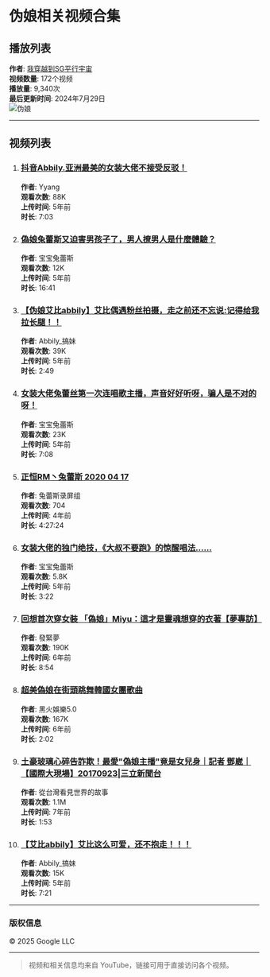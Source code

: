 # 伪娘相关视频合集

## 播放列表
**作者**: [我穿越到SG平行宇宙](https://www.youtube.com/@hipposamadesu)  
**视频数量**: 172个视频  
**播放量**: 9,340次  
**最后更新时间**: 2024年7月29日  
![伪娘](https://i.ytimg.com/vi/7glN1RLnbpc/hqdefault.jpg?sqp=-oaymwEXCNACELwBSFryq4qpAwkIARUAAIhCGAE=&rs=AOn4CLDrp_4snGKKfBAs8dd5Lx3Ro0dP8Q)  

---

## 视频列表

1. ### [抖音Abbily.亚洲最美的女装大佬不接受反驳！](https://www.youtube.com/watch?v=7glN1RLnbpc)  
   **作者**: Yyang  
   **观看次数**: 88K  
   **上传时间**: 5年前  
   **时长**: 7:03  

2. ### [偽娘兔蕾斯又迫害男孩子了，男人撩男人是什麼體驗？](https://www.youtube.com/watch?v=iIpkgO38fmM)  
   **作者**: 宝宝兔蕾斯  
   **观看次数**: 12K  
   **上传时间**: 5年前  
   **时长**: 16:41  

3. ### [【伪娘艾比abbily】艾比偶遇粉丝拍摄，走之前还不忘说:记得给我拉长腿！！](https://www.youtube.com/watch?v=w-8jHORQyBE)  
   **作者**: Abbily_搞妹  
   **观看次数**: 39K  
   **上传时间**: 5年前  
   **时长**: 2:49  

4. ### [女装大佬兔蕾丝第一次连唱歌主播，声音好好听呀，骗人是不对的呀！](https://www.youtube.com/watch?v=DJMCd8UYl34)  
   **作者**: 宝宝兔蕾斯  
   **观看次数**: 23K  
   **上传时间**: 5年前  
   **时长**: 7:08  

5. ### [正恒RM丶兔蕾斯 2020 04 17](https://www.youtube.com/watch?v=DE7DH_r0VhU)  
   **作者**: 兔蕾斯录屏组  
   **观看次数**: 704  
   **上传时间**: 4年前  
   **时长**: 4:27:24  

6. ### [女装大佬的独门绝技，《大叔不要跑》的惊醒唱法……](https://www.youtube.com/watch?v=swQYqkb1SU0)  
   **作者**: 宝宝兔蕾斯  
   **观看次数**: 5.8K  
   **上传时间**: 5年前  
   **时长**: 3:22  

7. ### [回想首次穿女裝 「偽娘」Miyu：這才是靈魂想穿的衣著【夢專訪】](https://www.youtube.com/watch?v=I5ayM0vQc2w)  
   **作者**: 發緊夢  
   **观看次数**: 190K  
   **上传时间**: 6年前  
   **时长**: 8:54  

8. ### [超美偽娘在街頭跳舞韓國女團歌曲](https://www.youtube.com/watch?v=rvoGUBYntck)  
   **作者**: 黑火娛樂5.0  
   **观看次数**: 167K  
   **上传时间**: 6年前  
   **时长**: 2:02  

9. ### [土豪玻璃心碎告詐欺！最愛"偽娘主播"竟是女兒身｜記者 鄧崴｜【國際大現場】20170923|三立新聞台](https://www.youtube.com/watch?v=gulYLZ8Ry_g)  
   **作者**: 從台灣看見世界的故事  
   **观看次数**: 1.1M  
   **上传时间**: 7年前  
   **时长**: 1:53  

10. ### [【艾比abbily】艾比这么可爱，还不抱走！！！](https://www.youtube.com/watch?v=_ZPPrP9taF0)  
    **作者**: Abbily_搞妹  
    **观看次数**: 15K  
    **上传时间**: 5年前  
    **时长**: 7:21  

---

### 版权信息
© 2025 Google LLC

---

> 视频和相关信息均来自 YouTube，链接可用于直接访问各个视频。
<!-- tcd_original_link https://www.youtube.com/playlist?list=PLgQ8GmO38XhHx20Y4VfkMLGCzmX7PEfO7 -->
